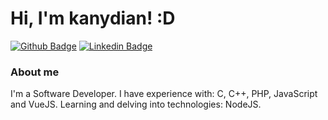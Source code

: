 # Hi, I'm kanydian! :D

[![Github Badge](https://img.shields.io/badge/-Github-000?style=flat-square&logo=Github&logoColor=white&link=https://github.com/kany27)](https://github.com/kany27)
[![Linkedin Badge](https://img.shields.io/badge/-LinkedIn-blue?style=flat-square&logo=Linkedin&logoColor=white&link=https://www.linkedin.com/in/kanydian-esteves-07b0531a7/)](https://www.linkedin.com/in/kanydian-esteves-07b0531a7/)

### About me
I'm a Software Developer.
I have experience with: C, C++, PHP, JavaScript and VueJS.
Learning and delving into technologies: NodeJS.
